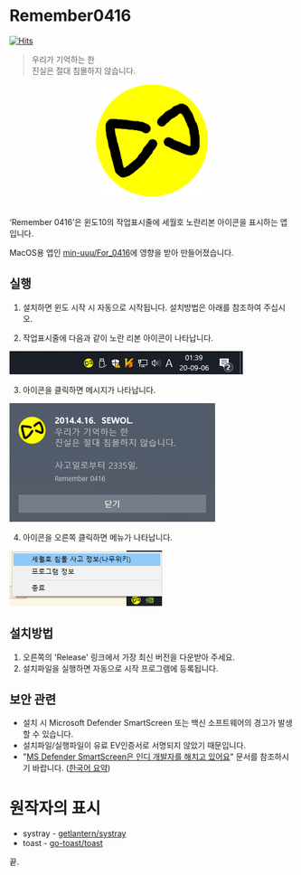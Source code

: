 # Remember0416

[![Hits](https://hits.seeyoufarm.com/api/count/incr/badge.svg?url=https%3A%2F%2Fgithub.com%2FRegentag%2FRemember0416&count_bg=%23BFBD0B&title_bg=%23555555&icon=&icon_color=%23E7E7E7&title=%EB%B0%A9%EB%AC%B8%EC%9E%90&edge_flat=false)](https://hits.seeyoufarm.com)

> 우리가 기억하는 한<br>
진실은 절대 침몰하지 않습니다.

<p align="center">
<img width="200px" src="ribbon.png"/>
</p>
<br>
‘Remember 0416’은 윈도10의 작업표시줄에 세월호 노란리본 아이콘을 표시하는 앱입니다.

MacOS용 앱인 [min-uuu/For_0416](https://github.com/min-uuu/For_0416)에 영향을 받아 만들어졌습니다.

## 실행
1. 설치하면 윈도 시작 시 자동으로 시작됩니다. 설치방법은 아래를 참조하여 주십시오.

2. 작업표시줄에 다음과 같이 노란 리본 아이콘이 나타납니다.

![작업표시줄](01_taskbar.png)


3. 아이콘을 클릭하면 메시지가 나타납니다.

![메시지](02_toast.png)

4. 아이콘을 오른쪽 클릭하면 메뉴가 나타납니다.

![메뉴](02.5_menu.png)

## 설치방법
 1. 오른쪽의 'Release' 링크에서 가장 최신 버전을 다운받아 주세요.
 2. 설치파일을 실행하면 자동으로 시작 프로그램에 등록됩니다.

## 보안 관련
 * 설치 시 Microsoft Defender SmartScreen 또는 백신 소프트웨어의 경고가 발생할 수 있습니다.
 * 설치파일/실행파일이 유료 EV인증서로 서명되지 않았기 때문입니다.
 * "[MS Defender SmartScreen은 인디 개발자를 해치고 있어요](https://getimageview.net/2020/06/02/microsoft-defender-smartscreen-is-hurting-independent-developers/)" 문서를 참조하시기 바랍니다. ([한국어 요약](https://news.hada.io/topic?id=2199))


# 원작자의 표시
  * systray - [getlantern/systray](https://github.com/getlantern/systray)
  * toast - [go-toast/toast](https://github.com/go-toast/toast)

끝.
